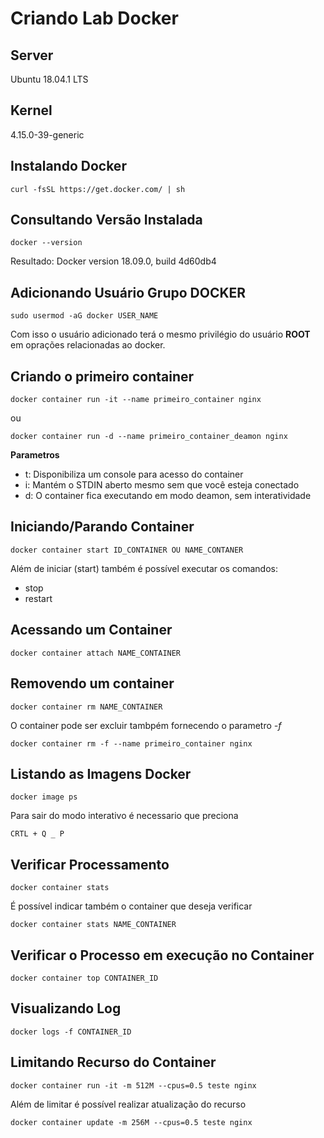 # Criando Lab Docker

## Server
Ubuntu 18.04.1 LTS

## Kernel
4.15.0-39-generic

## Instalando Docker
```
curl -fsSL https://get.docker.com/ | sh
```

## Consultando Versão Instalada

```
docker --version
```

Resultado:
Docker version 18.09.0, build 4d60db4

## Adicionando Usuário Grupo DOCKER

```
sudo usermod -aG docker USER_NAME
```
Com isso o usuário adicionado terá o mesmo privilégio do usuário **ROOT** em oprações relacionadas ao docker.



## Criando o primeiro container

```
docker container run -it --name primeiro_container nginx
```
ou

```
docker container run -d --name primeiro_container_deamon nginx
```
**Parametros**
- t: Disponibiliza um console para acesso do container
- i: Mantém o STDIN aberto mesmo sem que você esteja conectado 
- d: O container fica executando em modo deamon, sem interatividade

## Iniciando/Parando Container

```
docker container start ID_CONTAINER OU NAME_CONTANER
```

Além de iniciar (start) também é possível executar os comandos:

- stop
- restart

## Acessando um Container

```
docker container attach NAME_CONTAINER
```

## Removendo um container

```
docker container rm NAME_CONTAINER
```

O container pode ser excluir tambpém fornecendo o parametro *-f*

```
docker container rm -f --name primeiro_container nginx

``` 

## Listando as Imagens Docker

```
docker image ps
```

Para sair do modo interativo é necessario que preciona
 ```
 CRTL + Q _ P
 ```
 
## Verificar Processamento

```
docker container stats
``` 

É possível indicar também o container que deseja verificar

```
docker container stats NAME_CONTAINER
```

## Verificar o Processo em execução no Container

```
docker container top CONTAINER_ID
```

## Visualizando Log

```
docker logs -f CONTAINER_ID
```

## Limitando Recurso do Container

```
docker container run -it -m 512M --cpus=0.5 teste nginx
```

Além de limitar é possível realizar atualização do recurso

```
docker container update -m 256M --cpus=0.5 teste nginx
```

